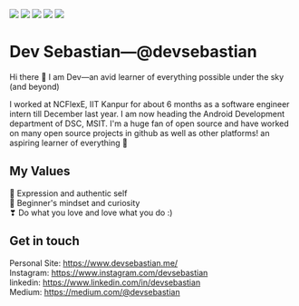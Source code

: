 ![](https://img.shields.io/badge/Code-Java-informational?style=flat&logo=Java&logoColor=white&color=2bbc8a)
![](https://img.shields.io/badge/Code-C++-informational?style=flat&logo=cpp&logoColor=white&color=2bbc8a)
![](https://img.shields.io/badge/Code-JavaScript-informational?style=flat&logo=JavaScript&logoColor=white&color=2bbc8a)
![](https://img.shields.io/badge/Code-Kotlin-informational?style=flat&logo=Kotlin&logoColor=white&color=2bbc8a)
![](https://img.shields.io/badge/Library-ReactJS-informational?style=flat&logo=React&logoColor=white&color=2bbc8a)
<br/>
# Dev Sebastian—@devsebastian
Hi there 👋 I am Dev—an avid learner of everything possible under the sky (and beyond)

I worked at NCFlexE, IIT Kanpur for about 6 months as a software engineer intern till December last year. I am now heading the Android Development department of DSC, MSIT. I'm a huge fan of open source and have worked on many open source projects in github as well as other platforms! an aspiring learner of everything 💖

## My Values
🎂 Expression and authentic self <br/>
🍏 Beginner's mindset and curiosity <br/>
❣ Do what you love and love what you do :) <br/>

## Get in touch
Personal Site: https://www.devsebastian.me/ <br/>
Instagram: https://www.instagram.com/devsebastian <br/>
linkedin: https://www.linkedin.com/in/devsebastian <br/>
Medium: https://medium.com/@devsebastian <br/>
<br />
